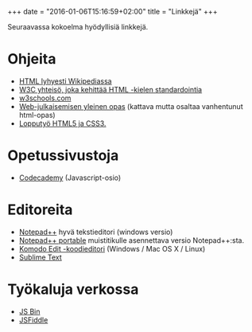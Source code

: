 +++
date = "2016-01-06T15:16:59+02:00"
title = "Linkkejä"
+++

Seuraavassa kokoelma hyödyllisiä linkkejä.

Ohjeita
=======
* [HTML lyhyesti Wikipediassa](http://fi.wikipedia.org/wiki/HTML)
* [W3C yhteisö, joka kehittää HTML -kielen standardointia](http://www.w3.org/)
* [w3schools.com](http://www.w3schools.com/)
* [Web-julkaisemisen yleinen opas](http://www.cs.tut.fi/~jkorpela/webjulk/) (kattava mutta osaltaa vanhentunut html-opas)
* [Lopputyö HTML5 ja CSS3.](https://publications.theseus.fi/bitstream/handle/10024/46585/Rauhala_Matti.pdf?sequence=1)

Opetussivustoja
===============
* [Codecademy](https://www.codecademy.com/learn/javascript) (Javascript-osio)

Editoreita
==========
* [Notepad++](https://notepad-plus-plus.org/) hyvä tekstieditori (windows versio)
* [Notepad++ portable](http://portableapps.com/apps/development/notepadpp_portable) muistitikulle asennettava versio Notepad++:sta.
* [Komodo Edit -koodieditori](http://komodoide.com/komodo-edit/) (Windows / Mac OS X / Linux)
* [Sublime Text](http://www.sublimetext.com/)

Työkaluja verkossa
==================
* [JS Bin](http://jsbin.com/)
* [JSFiddle](https://jsfiddle.net/)
